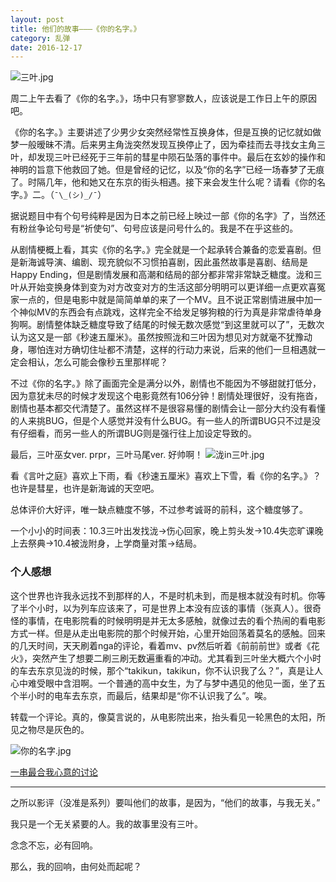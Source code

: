 ```yaml
---
layout: post
title: 他们的故事———《你的名字。》
category: 乱弹
date: 2016-12-17
---
```


![三叶.jpg](https://ooo.0o0.ooo/2016/12/17/58551ec920b6c.jpg)

周二上午去看了《你的名字。》，场中只有寥寥数人，应该说是工作日上午的原因吧。

《你的名字。》主要讲述了少男少女突然经常性互换身体，但是互换的记忆就如做梦一般暧昧不清。后来男主角泷突然发现互换停止了，因为牵挂而去寻找女主角三叶，却发现三叶已经死于三年前的彗星中陨石坠落的事件中。最后在玄妙的操作和神明的旨意下他救回了她。但是曾经的记忆，以及“你的名字”已经一场春梦了无痕了。时隔几年，他和她又在东京的街头相遇。接下来会发生什么呢？请看《你的名字。》二。（`¯\_(シ)_/¯`）

据说题目中有个句号纯粹是因为日本之前已经上映过一部《你的名字》了，当然还有粉丝争论句号是“祈使句”、句号应该是问号什么的。我是不在乎这些的。

从剧情梗概上看，其实《你的名字。》完全就是一个起承转合兼备的恋爱喜剧。但是新海诚导演、编剧、现充貌似不习惯拍喜剧，因此虽然故事是喜剧、结局是Happy Ending，但是剧情发展和高潮和结局的部分都非常非常缺乏糖度。泷和三叶从开始变换身体到变为对方改变对方的生活这部分明明可以更详细一点更欢喜冤家一点的，但是电影中就是简简单单的来了一个MV。且不说正常剧情进展中加一个神似MV的东西会有点跳戏，这样完全不给发足够狗粮的行为真是非常虐待单身狗啊。剧情整体缺乏糖度导致了结尾的时候无数次感觉“到这里就可以了”，无数次认为这又是一部《秒速五厘米》。虽然按照泷和三叶因为想见对方就毫不犹豫动身，哪怕连对方确切住址都不清楚，这样的行动力来说，后来的他们一旦相遇就一定会相认，怎么可能会像秒五里那样呢？

不过《你的名字。》除了画面完全是满分以外，剧情也不能因为不够甜就打低分，因为意犹未尽的时候才发现这个电影竟然有106分钟！剧情处理很好，没有拖沓，剧情也基本都交代清楚了。虽然这样不是很容易懂的剧情会让一部分大约没有看懂的人来挑BUG，但是个人感觉并没有什么BUG。有一些人的所谓BUG只不过是没有仔细看，而另一些人的所谓BUG则是强行往上加设定导致的。

最后，三叶巫女ver. prpr，三叶马尾ver. 好帅啊！
![泷in三叶.jpg](https://ooo.0o0.ooo/2016/12/17/58551ec82f5b6.jpg)

看《言叶之庭》喜欢上下雨，看《秒速五厘米》喜欢上下雪，看《你的名字。》？也许是彗星，也许是新海诚的天空吧。

总体评价大好评，唯一缺点糖度不够，不过参考诚哥的前科，这个糖度够了。

一个小小的时间表：10.3三叶出发找泷->伤心回家，晚上剪头发->10.4失恋旷课晚上去祭典->10.4被泷附身，上学商量对策->结局。

### 个人感想

这个世界也许我永远找不到那样的人，不是时机未到，而是根本就没有时机。你等了半个小时，以为列车应该来了，可是世界上本没有应该的事情（张真人）。很奇怪的事情，在电影院看的时候明明是并无太多感触，就像过去的看个热闹的看电影方式一样。但是从走出电影院的那个时候开始，心里开始回荡着莫名的感触。回来的几天时间，天天刷着nga的评论，看着mv、pv然后听着《前前前世》或者《花火》，突然产生了想要二刷三刷无数遍重看的冲动。尤其看到三叶坐大概六个小时的车去东京见泷的时候，那个“takikun，takikun，你不认识我了么？”，真是让人心中难受眼中含泪啊。一个普通的高中女生，为了与梦中遇见的他见一面，坐了五个半小时的电车去东京，而最后，结果却是“你不认识我了么”。唉。

转载一个评论。真的，像莫言说的，从电影院出来，抬头看见一轮黑色的太阳，所见之物尽是灰色的。

![你的名字.jpg](https://ooo.0o0.ooo/2016/12/08/584973b94fd69.jpg)

[一串最合我心意的讨论](http://nga.178.com/read.php?tid=10537820)

---
之所以影评（没准是系列）要叫他们的故事，是因为，“他们的故事，与我无关。”

我只是一个无关紧要的人。我的故事里没有三叶。

念念不忘，必有回响。

那么，我的回响，由何处而起呢？
